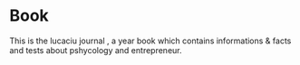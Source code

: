 # Book
This is the lucaciu journal , a year book which contains informations &amp; facts and tests about pshycology and entrepreneur.
